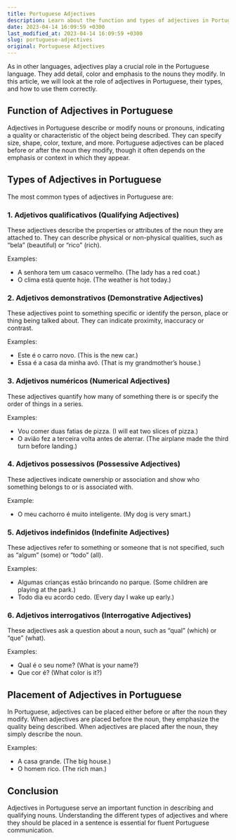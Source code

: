 ```yaml
---
title: Portuguese Adjectives
description: Learn about the function and types of adjectives in Portuguese language
date: 2023-04-14 16:09:59 +0300
last_modified_at: 2023-04-14 16:09:59 +0300
slug: portuguese-adjectives
original: Portuguese Adjectives
---
```

As in other languages, adjectives play a crucial role in the Portuguese language. They add detail, color and emphasis to the nouns they modify. In this article, we will look at the role of adjectives in Portuguese, their types, and how to use them correctly.

## Function of Adjectives in Portuguese

Adjectives in Portuguese describe or modify nouns or pronouns, indicating a quality or characteristic of the object being described. They can specify size, shape, color, texture, and more. Portuguese adjectives can be placed before or after the noun they modify, though it often depends on the emphasis or context in which they appear.

## Types of Adjectives in Portuguese

The most common types of adjectives in Portuguese are:

### 1. Adjetivos qualificativos (Qualifying Adjectives)

These adjectives describe the properties or attributes of the noun they are attached to. They can describe physical or non-physical qualities, such as “bela” (beautiful) or “rico” (rich).

Examples: 

- A senhora tem um casaco vermelho. (The lady has a red coat.)
- O clima está quente hoje. (The weather is hot today.)

### 2. Adjetivos demonstrativos (Demonstrative Adjectives)

These adjectives point to something specific or identify the person, place or thing being talked about. They can indicate proximity, inaccuracy or contrast.

Examples:

- Este é o carro novo. (This is the new car.)
- Essa é a casa da minha avó. (That is my grandmother’s house.)

### 3. Adjetivos numéricos (Numerical Adjectives)

These adjectives quantify how many of something there is or specify the order of things in a series.

Examples:

- Vou comer duas fatias de pizza. (I will eat two slices of pizza.)
- O avião fez a terceira volta antes de aterrar. (The airplane made the third turn before landing.)

### 4. Adjetivos possessivos (Possessive Adjectives)

These adjectives indicate ownership or association and show who something belongs to or is associated with.

Example:

- O meu cachorro é muito inteligente. (My dog is very smart.)

### 5. Adjetivos indefinidos (Indefinite Adjectives)

These adjectives refer to something or someone that is not specified, such as “algum” (some) or “todo” (all).

Examples:

- Algumas crianças estão brincando no parque. (Some children are playing at the park.)
- Todo dia eu acordo cedo. (Every day I wake up early.)

### 6. Adjetivos interrogativos (Interrogative Adjectives)

These adjectives ask a question about a noun, such as “qual” (which) or “que” (what).

Examples:

- Qual é o seu nome? (What is your name?)
- Que cor é? (What color is it?)

## Placement of Adjectives in Portuguese

In Portuguese, adjectives can be placed either before or after the noun they modify. When adjectives are placed before the noun, they emphasize the quality being described. When adjectives are placed after the noun, they simply describe the noun.

Examples:

- A casa grande. (The big house.)
- O homem rico. (The rich man.)

## Conclusion

Adjectives in Portuguese serve an important function in describing and qualifying nouns. Understanding the different types of adjectives and where they should be placed in a sentence is essential for fluent Portuguese communication.